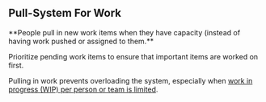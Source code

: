 ## Pull-System For Work

<summary>
**People pull in new work items when they have capacity (instead of having work pushed or assigned to them.**
</summary>

Prioritize pending work items to ensure that important items are worked on first.

Pulling in work prevents overloading the system, especially when [work in progress (WIP) per person or team is limited](section:limit-work-in-progress). 
